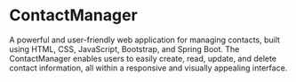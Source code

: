 # ContactManager
A powerful and user-friendly web application for managing contacts, built using HTML, CSS, JavaScript, Bootstrap, and Spring Boot. The ContactManager enables users to easily create, read, update, and delete contact information, all within a responsive and visually appealing interface.
